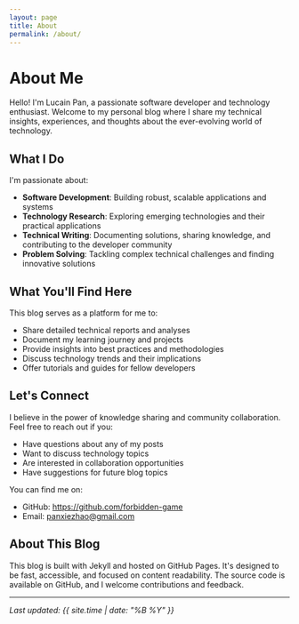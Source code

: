 ```yaml
---
layout: page
title: About
permalink: /about/
---
```


# About Me

Hello! I'm Lucain Pan, a passionate software developer and technology enthusiast. Welcome to my personal blog where I share my technical insights, experiences, and thoughts about the ever-evolving world of technology.

## What I Do

I'm passionate about:
- **Software Development**: Building robust, scalable applications and systems
- **Technology Research**: Exploring emerging technologies and their practical applications
- **Technical Writing**: Documenting solutions, sharing knowledge, and contributing to the developer community
- **Problem Solving**: Tackling complex technical challenges and finding innovative solutions

## What You'll Find Here

This blog serves as a platform for me to:
- Share detailed technical reports and analyses
- Document my learning journey and projects
- Provide insights into best practices and methodologies
- Discuss technology trends and their implications
- Offer tutorials and guides for fellow developers

## Let's Connect

I believe in the power of knowledge sharing and community collaboration. Feel free to reach out if you:
- Have questions about any of my posts
- Want to discuss technology topics
- Are interested in collaboration opportunities
- Have suggestions for future blog topics

You can find me on:
- GitHub: https://github.com/forbidden-game
- Email: panxiezhao@gmail.com

## About This Blog

This blog is built with Jekyll and hosted on GitHub Pages. It's designed to be fast, accessible, and focused on content readability. The source code is available on GitHub, and I welcome contributions and feedback.

---

*Last updated: {{ site.time | date: "%B %Y" }}*
